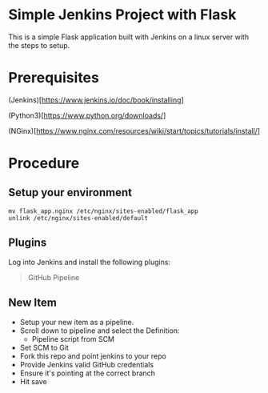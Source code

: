 # Simple Jenkins Project with Flask

This is a simple Flask application built with Jenkins on a linux server with the steps to setup.

# Prerequisites

(Jenkins)[https://www.jenkins.io/doc/book/installing]

(Python3)[https://www.python.org/downloads/]

(NGinx)[https://www.nginx.com/resources/wiki/start/topics/tutorials/install/]

# Procedure

## Setup your environment

```
mv flask_app.nginx /etc/nginx/sites-enabled/flask_app
unlink /etc/nginx/sites-enabled/default
```

## Plugins

Log into Jenkins and install the following plugins:

> GitHub
> Pipeline

## New Item

* Setup your new item as a pipeline.
* Scroll down to pipeline and select the Definition:
	* Pipeline script from SCM
* Set SCM to Git
* Fork this repo and point jenkins to your repo
* Provide Jenkins valid GitHub credentials
* Ensure it's pointing at the correct branch
* Hit save

